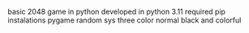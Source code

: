 basic 2048 game in python developed in python 3.11
required pip instalations pygame random sys
three color normal black and colorful
